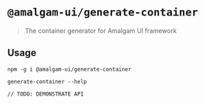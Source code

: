 # `@amalgam-ui/generate-container`

> The container generator for Amalgam UI framework

## Usage

```
npm -g i @amalgam-ui/generate-container

generate-container --help

// TODO: DEMONSTRATE API
```
